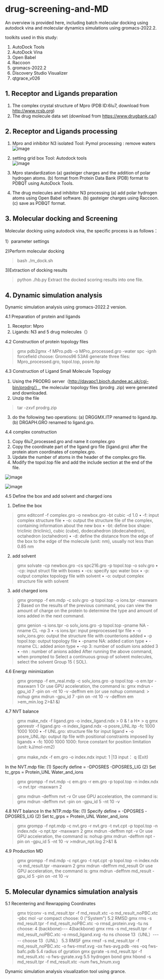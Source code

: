 # drug-screening-and-MD

An overview is provided here, including batch molecular docking using autodock vina and molecular dynamics simulations using gromacs-2022.2.

toolkits used in this study:
1. AutoDock Tools
2. AutoDock Vina
3. Open Babel
4. Raccoon
5. gromacs-2022.2
6. Discovery Studio Visualizer 
7. qtgrace_v026


## 1. Receptor  and Ligands preparation
1) The complex crystal structure of Mpro (PDB ID:6lu7, download from  http://www.rcsb.org)
2) The drug molecule data set (download from https://www.drugbank.ca/)

## 2.  Receptor and Ligands processing
1) Mpro and inhibitor N3 isolated
Tool: Pymol
processing :  remove waters <br />
![image](https://user-images.githubusercontent.com/65847000/189270594-7072201f-5107-4cac-8e69-2b0d8fc85e01.png)

2) setting  grid box
Tool: Autodock tools <br />
![image](https://user-images.githubusercontent.com/65847000/189270955-52cabb5c-c1a3-444d-90bd-0a25773ca1e3.png)

3) Mpro standardization
(a) gasteiger charges and the addition of polar hydrogen atoms.
(b) format from Protein Data Bank (PDB) format to PDBQT using AutoDock Tools.

4) The drug molecules and inhibitor N3 processing
(a) add polar hydrogen atoms using Open Babel software.
(b) gasteiger charges  using Raccoon.
(c) save as PDBQT format.

## 3.  Molecular docking and Screening

Molecular docking using autodock vina, the specific process is as follows：

1）parameter settings
 

2)Perform molecular docking
> bash ./m_dock.sh

3)Extraction of docking results 
> python ./hb.py
Extract the docked scoring results into one file.

## 4. Dynamic simulation analysis 

Dynamic simulation analysis using  gromacs-2022.2 version.

 4.1 Preparation of protein and ligands 
 1) Receptor: Mpro
 2) Ligands:  N3 and 5 drug molecules（）

 4.2 Construction of protein topology files
 > gmx pdb2gmx -f MPro.pdb -o MPro_processed.gro -water spc -ignh  
 > forcefield choose: Gromos96 53A6
 > generate three files: Mpro_processed.gro, topol.top, posre.itp
  
 4.3 Construction of Ligand Small Molecule Topology
1) Using the PRODRG server（http://davapc1.bioch.dundee.ac.uk/cgi-bin/prodrg/）, the molecular topology files (prodrg .zip) were generated and downloaded.
2) Unzip the file
 > tar -zxvf prodrg.zip   
3) do the following two operations:
(a) DRGGMX.ITP renamed to ligand.itp.
(b) DRGAPH.GRO renamed to ligand.gro.

 4.4  complex construction
 1) Copy 6lu7_processed.gro and name it complex.gro
 2) Copy the coordinate part of the ligand gro file (ligand.gro) after the protein atom coordinates of complex.gro.
 3) Update the number of atoms in the header of the complex.gro file.
 4) Modify the topol.top file and add the include section at the end of the file.

![image](https://user-images.githubusercontent.com/65847000/189318533-2a087090-0355-47a3-8e8f-8624f31c6e57.png)

![image](https://user-images.githubusercontent.com/65847000/189318608-ac186108-57f2-42ca-8396-ecf0937f5030.png)

 4.5 Define the box and add solvent and charged ions
 1)  Define the box
 > gmx editconf -f complex.gro -o newbox.gro -bt cubic -d 1.0
   • -f: input complex structure file
   • -o: output the structure file of the complex, containing information about the new box
   • -bt: define box shape: triclinic (triclinic), cubic (cube), dodecahedron (dodecahedron), octahedron (octahedron)
   • -d: define the distance from the edge of the box to the edge of the molecule (unit: nm), usually not less than 0.85 nm

 2) add solvent
 > gmx solvate -cp newbox.gro -cs spc216.gro -p topol.top -o solv.gro 
   • -cp: input struct file with boxes
   • -cs: specify spc water box
   • -p: output complex topology file with solvent
   • -o: output complex structure file with solvent

 3) add charged ions
 > gmx grompp -f em.mdp -c solv.gro -p topol.top -o ions.tpr -maxwarn 2
Based on the results of the previous command, you can view the amount of charge on the protein to determine the type and amount of ions added in the next command.

 > gmx genion -s ions.tpr -o solv_ions.gro -p topol.top -pname NA -nname CL -np 3
   • -s ions.tpr: input preprocessed tpr file
   • -o solv_ions.gro: output the structure file with counterions added
   • -p topol.top: output topology file
   • -pname NA: added cation type
   • -nname CL: added anion type
   • -np 3: number of sodium ions added 3
   • -nn : number of anions added
   After running the above command, when prompted to Select a continuous group of solvent molecules, select the solvent Group 15 ( SOL).
   
 4.6 Energy minimization
   > gmx grompp -f em_real.mdp -c solv_ions.gro -p topol.top -o em.tpr -maxwarn 1
   Or use GPU acceleration, the command is:
   > gmx mdrun -gpu_id 7 -pin on -nt 10 -v -deffnm em (or use nohup command: > nohup gmx mdrun -gpu_id 7 -pin on -nt 10 -v -deffnm em >em_min.log 2>&1 &)

 4.7 NVT balance
  > gmx make_ndx -f ligand.gro -o index_ligand.ndx
     > 0 & ! a H*
     > q
  > gmx genrestr -f ligand.gro -n index_ligand.ndx -o posre_UNL.itp -fc 1000 1000 1000
    • -f UNL.gro: structure file for input ligand
    • -o posre_UNL.itp: output itp file with positional constraints imposed by ligands
    • -fc 1000 1000 1000: force constant for position limitation (unit: kJ/mol-nm2)
    
  > gmx make_ndx -f em.gro -o index.ndx 
  input: 1 |13 
  input： q (Exit)
  
  In the NVT.mdp file:
  (1) Specify define = -DPOSRES -DPOSRES_LIG
  (2) Set tc_grps = Protein_UNL Water_and_ions
  
  >gmx grompp -f nvt.mdp -c em.gro -r em.gro -p topol.top -n index.ndx -o nvt.tpr -maxwarn 2
  
  > gmx mdrun -deffnm nvt -v 
  Or use GPU acceleration, the command is:
  > gmx mdrun -deffnm nvt -pin on -gpu_id 5 -nt 10 -v 
  
 4.8 NVT balance
  In the NTP.mdp file:
  (1) Specify define = -DPOSRES -DPOSRES_LIG
  (2) Set tc_grps = Protein_UNL Water_and_ions
 > gmx grompp -f npt.mdp -c nvt.gro -r nvt.gro -t nvt.cpt -p topol.top -n index.ndx -o npt.tpr -maxwarn 2
 > gmx mdrun -deffnm npt  -v
 Or use GPU acceleration, the command is:
 >nohup gmx mdrun -deffnm npt -pin on -gpu_id 5 -nt 10 -v >mdrun_npt.log 2>&1 &
   
 4.9 Production MD
 > gmx grompp -f md.mdp -c npt.gro -t npt.cpt -p topol.top -n index.ndx -o md_result.tpr -maxwarn 2
 > gmx mdrun -deffnm md_result
Or use GPU acceleration, the command is:
 > gmx mdrun -deffnm md_result -gpu_id 5 -pin on -nt 10 -v 

## 5. Molecular dynamics simulation analysis
 5.1 Recentering and Rewrapping Coordinates
  > gmx trjconv -s md_result.tpr -f md_result.xtc -o md_result_noPBC.xtc -pbc mol -ur compact
   > choose: 0 ("System") 
 5.2 RMSD
 > gmx rms -s md_result.tpr -f md_result_noPBC.xtc -o rmsd_protein.xvg -tu ns
   > choose: 4 (backbone)--- 4(backbone)
 > gmx rms -s md_result.tpr -f md_result_noPBC.xtc -o rmsd_ligand.xvg -tu ns 
   > choose 13（UNL）----- choose 13（UNL）
 5.3 RMSF
 > gmx rmsf -s md_result.tpr -f md_result_noPBC.xtc -o fws-rmsf.xvg -ox fws-avg.pdb -res -oq fws-bafc.pdb 
 5.4 radius of gyration
 > gmx gyrate -s md_result.tpr -f md_result.xtc -o fws-gyrate.xvg
 5.5 hydrogen bond
 > gmx hbond -s md_result.tpr -f md_result.xtc -num fws_hnum.xvg 
 
 Dynamic simulation analysis visualization tool using grance.

 
 



 
 
 
